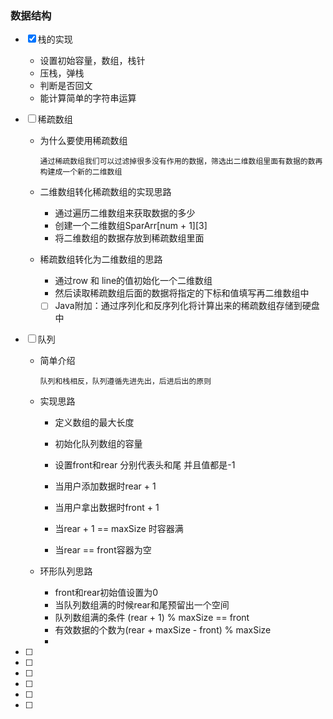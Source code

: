 ### 数据结构

- [x] 栈的实现

    * 设置初始容量，数组，栈针
    * 压栈，弹栈
    * 判断是否回文
    * 能计算简单的字符串运算

- [ ] 稀疏数组

    * 为什么要使用稀疏数组

        `通过稀疏数组我们可以过滤掉很多没有作用的数据，筛选出二维数组里面有数据的数再构建成一个新的二维数组`

    * 二维数组转化稀疏数组的实现思路

        * 通过遍历二维数组来获取数据的多少
        * 创建一个二维数组SparArr\[num + 1][3]
        * 将二维数组的数据存放到稀疏数组里面

    * 稀疏数组转化为二维数组的思路

        * 通过row 和 line的值初始化一个二维数组
        * 然后读取稀疏数组后面的数据将指定的下标和值填写再二维数组中

        - [ ] Java附加：通过序列化和反序列化将计算出来的稀疏数组存储到硬盘中

- [ ] 队列

    * 简单介绍

        `队列和栈相反，队列遵循先进先出，后进后出的原则`

    * 实现思路

        * 定义数组的最大长度

        * 初始化队列数组的容量
        * 设置front和rear 分别代表头和尾 并且值都是-1
        * 当用户添加数据时rear + 1 
        * 当用户拿出数据时front + 1
        * 当rear + 1 == maxSize 时容器满
        * 当rear == front容器为空

    * 环形队列思路

        * front和rear初始值设置为0
        * 当队列数组满的时候rear和尾预留出一个空间
        * 队列数组满的条件 (rear + 1) % maxSize == front
        * 有效数据的个数为(rear + maxSize - front) % maxSize
        * 

- [ ] 

- [ ] 

- [ ] 

- [ ] 

- [ ] 

- [ ] 

    

    
